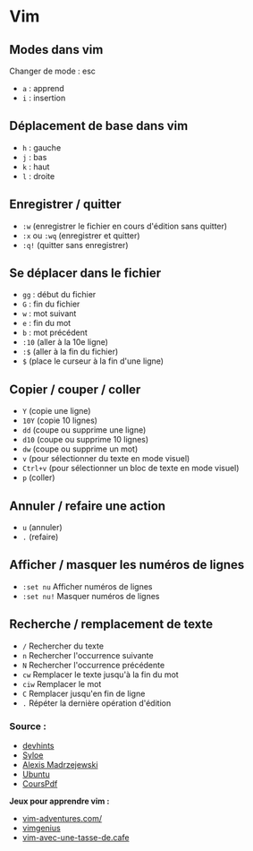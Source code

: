 # Vim 

## Modes dans vim

Changer de mode : esc
- `a` : apprend
- `i` : insertion

## Déplacement de base dans vim

- `h` : gauche
- `j` : bas
- `k` : haut
- `l` : droite

## Enregistrer / quitter

- `:w` (enregistrer le fichier en cours d'édition sans quitter)
- `:x` ou `:wq` (enregistrer et quitter)
- `:q!` (quitter sans enregistrer)

## Se déplacer dans le fichier

- `gg`  : début du fichier
- `G` : fin du fichier
- `w` : mot suivant 
- `e` : fin du mot
- `b` : mot précédent
- `:10` (aller à la 10e ligne)
- `:$` (aller à la fin du fichier)
- `$` (place le curseur à la fin d'une ligne)

## Copier / couper / coller
- `Y` (copie une ligne)
- `10Y` (copie 10 lignes)
- `dd` (coupe ou supprime une ligne)
- `d10` (coupe ou supprime 10 lignes)
- `dw` (coupe ou supprime un mot)
- `v` (pour sélectionner du texte en mode visuel)
- `Ctrl+v` (pour sélectionner un bloc de texte en mode visuel)
- `p` (coller)

## Annuler / refaire une action
- `u` (annuler)
- `.` (refaire)

## Afficher / masquer les numéros de lignes
- `:set nu` Afficher numéros de lignes
- `:set nu!` Masquer numéros de lignes

## Recherche / remplacement de texte

- `/` Rechercher du texte
- `n` Rechercher l'occurrence suivante
- `N` Rechercher l'occurrence précédente
- `cw` Remplacer le texte jusqu'à la fin du mot
- `ciw` Remplacer le mot
- `C` Remplacer jusqu'en fin de ligne
- `.` Répéter la dernière opération d'édition


### Source : 
- [devhints](https://devhints.io/vim)
- [Syloe](https://www.syloe.com/utiliser-vim-guide/)
- [Alexis Madrzejewski](https://www.tutoriels-video.fr/apprendre-a-utiliser-lediteur-vi/)
- [Ubuntu](https://doc.ubuntu-fr.org/vim) 
- [CoursPdf](image/vim.pdf)

**Jeux pour apprendre vim :**
- [vim-adventures.com/](https://vim-adventures.com/)
- [vimgenius](http://www.vimgenius.com/lessons/vim-intro/)
- [vim-avec-une-tasse-de.cafe](https://vim.avec.une-tasse-de.cafe/)


